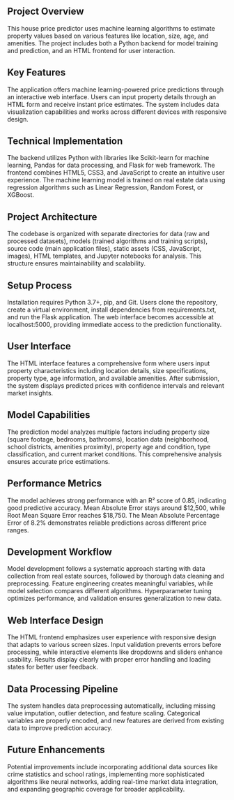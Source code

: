 ## Project Overview

This house price predictor uses machine learning algorithms to estimate property values based on various features like location, size, age, and amenities. The project includes both a Python backend for model training and prediction, and an HTML frontend for user interaction.

## Key Features

The application offers machine learning-powered price predictions through an interactive web interface. Users can input property details through an HTML form and receive instant price estimates. The system includes data visualization capabilities and works across different devices with responsive design.

## Technical Implementation

The backend utilizes Python with libraries like Scikit-learn for machine learning, Pandas for data processing, and Flask for web framework. The frontend combines HTML5, CSS3, and JavaScript to create an intuitive user experience. The machine learning model is trained on real estate data using regression algorithms such as Linear Regression, Random Forest, or XGBoost.

## Project Architecture

The codebase is organized with separate directories for data (raw and processed datasets), models (trained algorithms and training scripts), source code (main application files), static assets (CSS, JavaScript, images), HTML templates, and Jupyter notebooks for analysis. This structure ensures maintainability and scalability.

## Setup Process

Installation requires Python 3.7+, pip, and Git. Users clone the repository, create a virtual environment, install dependencies from requirements.txt, and run the Flask application. The web interface becomes accessible at localhost:5000, providing immediate access to the prediction functionality.

## User Interface

The HTML interface features a comprehensive form where users input property characteristics including location details, size specifications, property type, age information, and available amenities. After submission, the system displays predicted prices with confidence intervals and relevant market insights.

## Model Capabilities

The prediction model analyzes multiple factors including property size (square footage, bedrooms, bathrooms), location data (neighborhood, school districts, amenities proximity), property age and condition, type classification, and current market conditions. This comprehensive analysis ensures accurate price estimations.

## Performance Metrics

The model achieves strong performance with an R² score of 0.85, indicating good predictive accuracy. Mean Absolute Error stays around $12,500, while Root Mean Square Error reaches $18,750. The Mean Absolute Percentage Error of 8.2% demonstrates reliable predictions across different price ranges.

## Development Workflow

Model development follows a systematic approach starting with data collection from real estate sources, followed by thorough data cleaning and preprocessing. Feature engineering creates meaningful variables, while model selection compares different algorithms. Hyperparameter tuning optimizes performance, and validation ensures generalization to new data.

## Web Interface Design

The HTML frontend emphasizes user experience with responsive design that adapts to various screen sizes. Input validation prevents errors before processing, while interactive elements like dropdowns and sliders enhance usability. Results display clearly with proper error handling and loading states for better user feedback.

## Data Processing Pipeline

The system handles data preprocessing automatically, including missing value imputation, outlier detection, and feature scaling. Categorical variables are properly encoded, and new features are derived from existing data to improve prediction accuracy.

## Future Enhancements

Potential improvements include incorporating additional data sources like crime statistics and school ratings, implementing more sophisticated algorithms like neural networks, adding real-time market data integration, and expanding geographic coverage for broader applicability.
